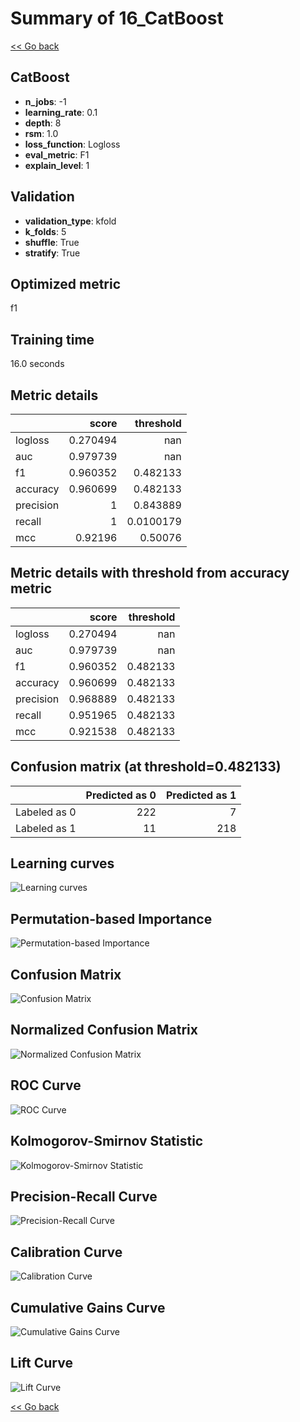 # Summary of 16_CatBoost

[<< Go back](../README.md)


## CatBoost
- **n_jobs**: -1
- **learning_rate**: 0.1
- **depth**: 8
- **rsm**: 1.0
- **loss_function**: Logloss
- **eval_metric**: F1
- **explain_level**: 1

## Validation
 - **validation_type**: kfold
 - **k_folds**: 5
 - **shuffle**: True
 - **stratify**: True

## Optimized metric
f1

## Training time

16.0 seconds

## Metric details
|           |    score |   threshold |
|:----------|---------:|------------:|
| logloss   | 0.270494 | nan         |
| auc       | 0.979739 | nan         |
| f1        | 0.960352 |   0.482133  |
| accuracy  | 0.960699 |   0.482133  |
| precision | 1        |   0.843889  |
| recall    | 1        |   0.0100179 |
| mcc       | 0.92196  |   0.50076   |


## Metric details with threshold from accuracy metric
|           |    score |   threshold |
|:----------|---------:|------------:|
| logloss   | 0.270494 |  nan        |
| auc       | 0.979739 |  nan        |
| f1        | 0.960352 |    0.482133 |
| accuracy  | 0.960699 |    0.482133 |
| precision | 0.968889 |    0.482133 |
| recall    | 0.951965 |    0.482133 |
| mcc       | 0.921538 |    0.482133 |


## Confusion matrix (at threshold=0.482133)
|              |   Predicted as 0 |   Predicted as 1 |
|:-------------|-----------------:|-----------------:|
| Labeled as 0 |              222 |                7 |
| Labeled as 1 |               11 |              218 |

## Learning curves
![Learning curves](learning_curves.png)

## Permutation-based Importance
![Permutation-based Importance](permutation_importance.png)
## Confusion Matrix

![Confusion Matrix](confusion_matrix.png)


## Normalized Confusion Matrix

![Normalized Confusion Matrix](confusion_matrix_normalized.png)


## ROC Curve

![ROC Curve](roc_curve.png)


## Kolmogorov-Smirnov Statistic

![Kolmogorov-Smirnov Statistic](ks_statistic.png)


## Precision-Recall Curve

![Precision-Recall Curve](precision_recall_curve.png)


## Calibration Curve

![Calibration Curve](calibration_curve_curve.png)


## Cumulative Gains Curve

![Cumulative Gains Curve](cumulative_gains_curve.png)


## Lift Curve

![Lift Curve](lift_curve.png)



[<< Go back](../README.md)
